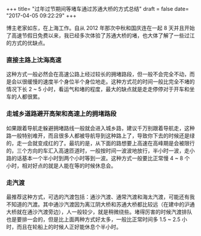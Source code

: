 +++
title= "过年过节期间等堵车通过苏通大桥的方式总结"
draft = false
date= "2017-04-05 09:22:29"
+++

博主老家如东，在上海工作。自从 2012 年那次中秋和国庆连在一起 8 天并且开始了高速节假日免费以来，我已经多次体验了苏通大桥的堵，也大体了解了一些过江的方式的优缺点。

### 直接主路上沈海高速

这种方式一般必然会在高速公路上经过较长的拥堵路段，但一般不会完全不动，而是会以很缓慢的速度半个身位半个身位地走。这种方式花的时间一般比完全不堵的情况下长 2 ~ 5 小时，看运气和堵的程度，最大的缺点就是走走停停对于开车和坐车的人都很累。

### 走城乡道路避开高架和高速上的拥堵路段

如果跟着导航走躲避拥堵路线一般就会进入城乡路，建议千万别跟着导航走，这种路一般特别难开，而且很多人都被导航导到这种路上了，导致你下去的时候还是绿的，走一会就变成红的了。最坑的是，从下面的路想要上高速在高峰期是会被限行的，三个方向的车汇入高速匝道时，一般按时间一波波地放行，半小时一波，走小路的话基本一个半小时到两个小时等到一波。这种方式一般要比正常慢 4 ~ 8 个小时，相对好点的就是人能在等的时候休息会。

### 走汽渡

最推荐这种方式，可选的汽渡包括：通沙汽渡、通常汽渡和海太汽渡，可能还有我不知道的汽渡。其中通沙汽渡因为离江阴大桥和苏通大桥都比较远（在建中的沪通大桥就在通沙汽渡旁边），人一般较少，就是稍微绕些。堵得厉害的时候汽渡排队也是要排一会的，但是比上面两种方式好太多，一般比正常时间多 1.5 ~ 2.5 小时，而且在轮船上的时候人正好能休息个半小时。